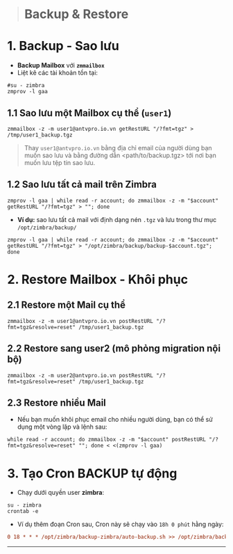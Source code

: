 ># Backup & Restore

# 1. Backup - Sao lưu 
-  **Backup Mailbox** với **`zmmailbox`**
- Liệt kê các tài khoản tồn tại:

```bash!
#su - zimbra
zmprov -l gaa
```
## 1.1 Sao lưu một Mailbox cụ thể (**`user1`**)
```bash!
zmmailbox -z -m user1@antvpro.io.vn getRestURL "/?fmt=tgz" > /tmp/user1_backup.tgz
```
> Thay `user1@antvpro.io.vn` bằng địa chỉ email của người dùng bạn muốn sao lưu và bằng đường dẫn <path/to/backup.tgz> tới nơi bạn muốn lưu tệp tin sao lưu.

## 1.2 Sao lưu tất cả mail trên Zimbra

```bash!
zmprov -l gaa | while read -r account; do zmmailbox -z -m "$account" getRestURL "/?fmt=tgz" > ""; done
```

- **Ví dụ:** sao lưu tất cả mail với định dạng nén `.tgz` và lưu trong thư mục `/opt/zimbra/backup/`

```bash!
zmprov -l gaa | while read -r account; do zmmailbox -z -m "$account" getRestURL "/?fmt=tgz" > "/opt/zimbra/backup/backup-$account.tgz"; done
```

# 2. Restore Mailbox - Khôi phục

## 2.1 Restore một Mail cụ thể

```bash!
zmmailbox -z -m user1@antvpro.io.vn postRestURL "/?fmt=tgz&resolve=reset" /tmp/user1_backup.tgz
```

## 2.2 Restore sang user2 (mô phỏng migration nội bộ)
```bahs!
zmmailbox -z -m user2@antvpro.io.vn postRestURL "/?fmt=tgz&resolve=reset" /tmp/user1_backup.tgz
```

## 2.3 Restore nhiều Mail
- Nếu bạn muốn khôi phục email cho nhiều người dùng, bạn có thể sử dụng một vòng lặp và lệnh sau:

```bash!
while read -r account; do zmmailbox -z -m "$account" postRestURL "/?fmt=tgz&resolve=reset" ""; done < <(zmprov -l gaa)
```


# 3. Tạo Cron BACKUP tự động
- Chạy dưới quyền user **zimbra**:

```bash!
su - zimbra
crontab -e
```
- Ví dụ thêm đoạn Cron sau, Cron này sẽ chạy vào `18h 0 phút` hằng ngày:
```ini
0 18 * * * /opt/zimbra/backup-zimbra/auto-backup.sh >> /opt/zimbra/backup-zimbra/logs/cron.log2>&1
```

---
